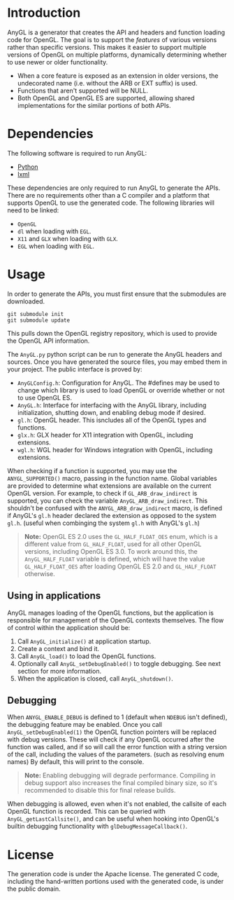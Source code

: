 # Introduction

AnyGL is a generator that creates the API and headers and function loading code for OpenGL. The goal is to support the _features_ of various versions rather than specific versions. This makes it easier to support multiple versions of OpenGL on multiple platforms, dynamically determining whether to use newer or older functionality.

* When a core feature is exposed as an extension in older versions, the undecorated name (i.e. without the ARB or EXT suffix) is used.
* Functions that aren't supported will be NULL.
* Both OpenGL and OpenGL ES are supported, allowing shared implementations for the similar portions of both APIs.

# Dependencies

The following software is required to run AnyGL:

* [Python](https://www.python.org/)
* [lxml](http://lxml.de/)

These dependencies are only required to run AnyGL to generate the APIs. There are no requirements other than a C compiler and a platform that supports OpenGL to use the generated code. The following libraries will need to be linked:

* `OpenGL`
* `dl` when loading with `EGL`.
* `X11` and `GLX` when loading with `GLX`.
* `EGL` when loading with `EGL`.

# Usage

In order to generate the APIs, you must first ensure that the submodules are downloaded.

	git submodule init
	git submodule update

This pulls down the OpenGL registry repository, which is used to provide the OpenGL API information.

The `AnyGL.py` python script can be run to generate the AnyGL headers and sources. Once you have generated the source files, you may embed them in your project. The public interface is proved by:

* `AnyGLConfig.h`: Configuration for AnyGL. The #defines may be used to change which library is used to load OpenGL or override whether or not to use OpenGL ES.
* `AnyGL.h`: Interface for interfacing with the AnyGL library, including initialization, shutting down, and enabling debug mode if desired.
* `gl.h`: OpenGL header. This isncludes all of the OpenGL types and functions.
* `glx.h`: GLX header for X11 integration with OpenGL, including extensions.
* `wgl.h`: WGL header for Windows integration with OpenGL, including extensions.

When checking if a function is supported, you may use the `ANYGL_SUPPORTED()` macro, passing in the function name. Global variables are provided to determine what extensions are available on the current OpenGL version. For example, to check if `GL_ARB_draw_indirect` is supported, you can check the variable `AnyGL_ARB_draw_indirect`. This shouldn't be confused with the `ANYGL_ARB_draw_indirect` macro, is defined if AnyGL's `gl.h` header declared the extension as opposed to the system `gl.h`. (useful when combinging the system `gl.h` with AnyGL's `gl.h`)

> **Note:** OpenGL ES 2.0 uses the `GL_HALF_FLOAT_OES` enum, which is a different value from `GL_HALF_FLOAT`, used for all other OpenGL versions, including OpenGL ES 3.0. To work around this, the `AnyGL_HALF_FLOAT` variable is defined, which will have the value `GL_HALF_FLOAT_OES` after loading OpenGL ES 2.0 and `GL_HALF_FLOAT` otherwise.

## Using in applications

AnyGL manages loading of the OpenGL functions, but the application is responsible for management of the OpenGL contexts themselves. The flow of control within the application should be:

1. Call `AnyGL_initialize()` at application startup.
2. Create a context and bind it.
3. Call `AnyGL_load()` to load the OpenGL functions.
4. Optionally call `AnyGL_setDebugEnabled()` to toggle debugging. See next section for more information.
5. When the application is closed, call `AnyGL_shutdown()`.

## Debugging

When `ANYGL_ENABLE_DEBUG` is defined to 1 (default when `NDEBUG` isn't defined), the debugging feature may be enabled. Once you call `AnyGL_setDebugEnabled(1)` the OpenGL function pointers will be replaced with debug versions. These will check if any OpenGL occurred after the function was called, and if so will call the error function with a string version of the call, including the values of the parameters. (such as resolving enum names) By default, this will print to the console.

> **Note:** Enabling debugging will degrade performance. Compiling in debug support also increases the final compiled binary size, so it's recommended to disable this for final release builds.

When debugging is allowed, even when it's not enabled, the callsite of each OpenGL function is recorded. This can be queried with `AnyGL_getLastCallsite()`, and can be useful when hooking into OpenGL's builtin debugging functionality with `glDebugMessageCallback()`.

# License

The generation code is under the Apache license. The generated C code, including the hand-written portions used with the generated code, is under the public domain.
